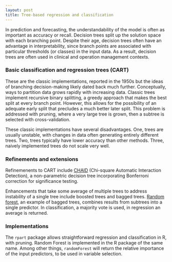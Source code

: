 ```yaml
---
layout: post
title: Tree-based regression and classification
---
```


In prediction and forecasting, the understandability of the model is often as important as accuracy or recall. Decision trees split up the solution space with each branching point. Despite their age, decision trees often have an advantage in interpretability, since branch points are associated with particular thresholds (or classes) in the input data. As a result, decision trees are often used in clinical and operation management contexts.

### Basic classification and regression trees (CART)

These are the classic implementations, reported in the 1950s but the ideas of branching decision-making likely dated back much further. Conceptually, ways to partition data grows rapidly with increasing data. Classic trees implement recursive binary splitting, a greedy approach that makes the best split at every branch point. However, this allows for the possibility of an adequate early split that precludes a much better later split. This problem is addressed with pruning, where a very large tree is grown, then a subtree is selected with cross-validation.

These classic implementations have several disadvantages. One, trees are usually unstable, with changes in data often generating entirely different trees. Two, trees typically have lower accuracy than other methods. Three, naively implemented trees do not scale very well. 

### Refinements and extensions

Refinemenents to CART include [CHAID](https://en.wikipedia.org/wiki/Chi-square_automatic_interaction_detection) (Chi-square Automatic Interaction Detection), a non-parametric decision tree incorporating Bonferroni correction for significance testing.

Enhancements that take some average of multiple trees to address instability of a single tree include boosted trees and bagged trees. [Random forest](https://en.wikipedia.org/wiki/Random_forest), an example of bagged trees, combines results from subtrees into a single predictor. In classification, a majority vote is used, in regression an average is returned.

### Implementations

The `rpart` package allows straightforward regression and classification in R, with pruning. Random Forest is implemented in the R package of the same name. Among other things, `randomForest` will return the relative importance of the input predictors, to be used in variable selection.

